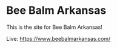 # Bee Balm Arkansas

This is the site for Bee Balm Arkansas!

Live: https://www.beebalmarkansas.com/
